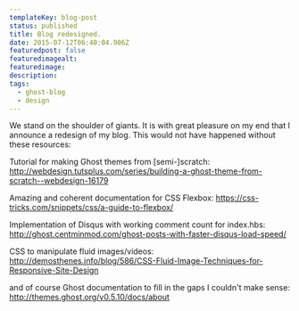 ```yaml
---
templateKey: blog-post
status: published
title: Blog redesigned.
date: 2015-07-12T06:40:04.906Z
featuredpost: false
featuredimagealt:
featuredimage:
description:
tags:
  - ghost-blog
  - design
---
```

We stand on the shoulder of giants. It is with great pleasure on my end that I announce a redesign of my blog. This would not have happened without these resources:


Tutorial for making Ghost themes from [semi-]scratch:
http://webdesign.tutsplus.com/series/building-a-ghost-theme-from-scratch--webdesign-16179

Amazing and coherent documentation for CSS Flexbox:
https://css-tricks.com/snippets/css/a-guide-to-flexbox/

Implementation of Disqus with working comment count for index.hbs:
http://ghost.centminmod.com/ghost-posts-with-faster-disqus-load-speed/

CSS to manipulate fluid images/videos:
http://demosthenes.info/blog/586/CSS-Fluid-Image-Techniques-for-Responsive-Site-Design

and of course Ghost documentation to fill in the gaps I couldn't make sense:
http://themes.ghost.org/v0.5.10/docs/about
